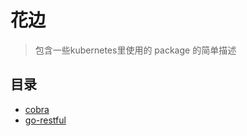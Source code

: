 # 花边
> 包含一些kubernetes里使用的 package 的简单描述

## 目录
- [cobra](k8s-love-cobra.md)
- [go-restful](k8s-love-go-restful.md)